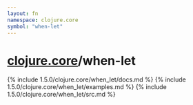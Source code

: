 ```yaml
---
layout: fn
namespace: clojure.core
symbol: "when-let"
---
```


# [clojure.core](../)/when-let

{% include 1.5.0/clojure.core/when_let/docs.md %}
{% include 1.5.0/clojure.core/when_let/examples.md %}
{% include 1.5.0/clojure.core/when_let/src.md %}

